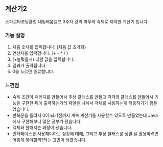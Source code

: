 ## 계산기2

스파르타코딩클럽 내일배움캠프 3주차 강의 마무리 숙제로 제작한 계산기 입니다.
### 기능 설명

  1. 처음 숫자를 입력합니다. (처음 값 초기화)
  2. 연산자를 입력합니다. (+ - * / )
  3. (+눌렀을시) 더할 값을 입력합니다.
  4. 결과가 출력됩니다.
  5. 0을 누르면 종료합니다.
### 느낀점

* 숙제 조건이 패키지를 만들어서 추상 클래스를 만들고 각각의 클래스를 만들어서 기능을 구현한 뒤에 출력하는거라 파일을 나눠서 객체를 사용하는게 적응하기가 힘들었습니다.
* 반복문을 돌려서 0이 되기전까지 계속 계산기를 사용할수 있도록 만들었는데 Java에서 구현해보니 많은 공부가 됐습니다.
* 객체와 친해지는 과정이 됐습니다.
* 인터페이스를 사용해야하는 상황에 대해, 그리고 추상 클래스를 정말 잘 활용하려면 어떻게 해야할까?라는 고민이 생겼습니다.
